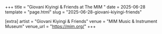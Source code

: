 +++
title = "Giovani Kiyingi & Friends at The MIM "
date = 2025-06-28
template = "page.html"
slug = "2025-06-28-giovani-kiyingi-friends"

[extra]
artist = "Giovani Kiyingi & Friends"
venue = "MIM Music & Instrument Museum"
venue_url = "https://mim.org/"
+++
